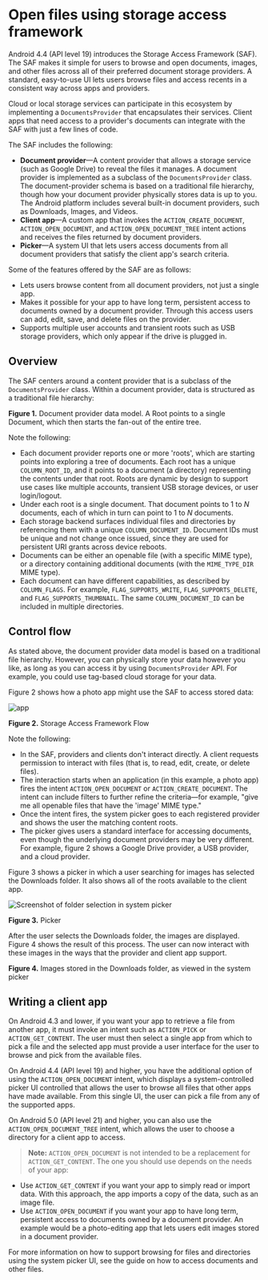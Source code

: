 # Open files using storage access framework

Android 4.4 (API level 19) introduces the Storage Access Framework (SAF). The SAF makes it simple for users to browse and open documents, images, and other files across all of their preferred document storage providers. A standard, easy-to-use UI lets users browse files and access recents in a consistent way across apps and providers.

Cloud or local storage services can participate in this ecosystem by implementing a `DocumentsProvider` that encapsulates their services. Client apps that need access to a provider's documents can integrate with the SAF with just a few lines of code.

The SAF includes the following:

*   **Document provider**—A content provider that allows a storage service (such as Google Drive) to reveal the files it manages. A document provider is implemented as a subclass of the `DocumentsProvider` class. The document-provider schema is based on a traditional file hierarchy, though how your document provider physically stores data is up to you. The Android platform includes several built-in document providers, such as Downloads, Images, and Videos.
*   **Client app**—A custom app that invokes the `ACTION_CREATE_DOCUMENT`, `ACTION_OPEN_DOCUMENT`, and `ACTION_OPEN_DOCUMENT_TREE` intent actions and receives the files returned by document providers.
*   **Picker**—A system UI that lets users access documents from all document providers that satisfy the client app's search criteria.

Some of the features offered by the SAF are as follows:

*   Lets users browse content from all document providers, not just a single app.
*   Makes it possible for your app to have long term, persistent access to documents owned by a document provider. Through this access users can add, edit, save, and delete files on the provider.
*   Supports multiple user accounts and transient roots such as USB storage providers, which only appear if the drive is plugged in.

Overview
--------

The SAF centers around a content provider that is a subclass of the `DocumentsProvider` class. Within a document provider, data is structured as a traditional file hierarchy:

**Figure 1.** Document provider data model. A Root points to a single Document, which then starts the fan-out of the entire tree.

Note the following:

*   Each document provider reports one or more 'roots', which are starting points into exploring a tree of documents. Each root has a unique `COLUMN_ROOT_ID`, and it points to a document (a directory) representing the contents under that root. Roots are dynamic by design to support use cases like multiple accounts, transient USB storage devices, or user login/logout.
*   Under each root is a single document. That document points to 1 to _N_ documents, each of which in turn can point to 1 to _N_ documents.
*   Each storage backend surfaces individual files and directories by referencing them with a unique `COLUMN_DOCUMENT_ID`. Document IDs must be unique and not change once issued, since they are used for persistent URI grants across device reboots.
*   Documents can be either an openable file (with a specific MIME type), or a directory containing additional documents (with the `MIME_TYPE_DIR` MIME type).
*   Each document can have different capabilities, as described by `COLUMN_FLAGS`. For example, `FLAG_SUPPORTS_WRITE`, `FLAG_SUPPORTS_DELETE`, and `FLAG_SUPPORTS_THUMBNAIL`. The same `COLUMN_DOCUMENT_ID` can be included in multiple directories.

Control flow
------------

As stated above, the document provider data model is based on a traditional file hierarchy. However, you can physically store your data however you like, as long as you can access it by using `DocumentsProvider` API. For example, you could use tag-based cloud storage for your data.

Figure 2 shows how a photo app might use the SAF to access stored data:

![app](https://developer.android.com/static/images/providers/storage_dataflow.png)

**Figure 2.** Storage Access Framework Flow

Note the following:

*   In the SAF, providers and clients don't interact directly. A client requests permission to interact with files (that is, to read, edit, create, or delete files).
*   The interaction starts when an application (in this example, a photo app) fires the intent `ACTION_OPEN_DOCUMENT` or `ACTION_CREATE_DOCUMENT`. The intent can include filters to further refine the criteria—for example, "give me all openable files that have the 'image' MIME type."
*   Once the intent fires, the system picker goes to each registered provider and shows the user the matching content roots.
*   The picker gives users a standard interface for accessing documents, even though the underlying document providers may be very different. For example, figure 2 shows a Google Drive provider, a USB provider, and a cloud provider.

Figure 3 shows a picker in which a user searching for images has selected the Downloads folder. It also shows all of the roots available to the client app.

![Screenshot of folder selection in system picker](https://developer.android.com/static/images/providers/storage_picker.svg)

**Figure 3.** Picker

After the user selects the Downloads folder, the images are displayed. Figure 4 shows the result of this process. The user can now interact with these images in the ways that the provider and client app support.

**Figure 4.** Images stored in the Downloads folder, as viewed in the system picker

Writing a client app
--------------------

On Android 4.3 and lower, if you want your app to retrieve a file from another app, it must invoke an intent such as `ACTION_PICK` or `ACTION_GET_CONTENT`. The user must then select a single app from which to pick a file and the selected app must provide a user interface for the user to browse and pick from the available files.

On Android 4.4 (API level 19) and higher, you have the additional option of using the `ACTION_OPEN_DOCUMENT` intent, which displays a system-controlled picker UI controlled that allows the user to browse all files that other apps have made available. From this single UI, the user can pick a file from any of the supported apps.

On Android 5.0 (API level 21) and higher, you can also use the `ACTION_OPEN_DOCUMENT_TREE` intent, which allows the user to choose a directory for a client app to access.

> **Note:** `ACTION_OPEN_DOCUMENT` is not intended to be a replacement for `ACTION_GET_CONTENT`. The one you should use depends on the needs of your app:

*   Use `ACTION_GET_CONTENT` if you want your app to simply read or import data. With this approach, the app imports a copy of the data, such as an image file.
*   Use `ACTION_OPEN_DOCUMENT` if you want your app to have long term, persistent access to documents owned by a document provider. An example would be a photo-editing app that lets users edit images stored in a document provider.

For more information on how to support browsing for files and directories using the system picker UI, see the guide on how to access documents and other files.




